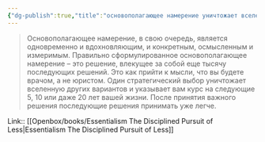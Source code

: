 ```yaml
---
{"dg-publish":true,"title":"основополагающее намерение уничтожает вселенную других вариантов","tags":["quotes"],"date":"2023-12-01T20:28:49+03:00","modified_at":"2023-12-13T10:33:58+03:00","alias":"основополагающее намерение уничтожает вселенную других вариантов","dg-path":"/quotes/202312012028.md","permalink":"/quotes/202312012028/","dgPassFrontmatter":true}
---
```



> Основополагающее намерение, в свою очередь, является одновременно и вдохновляющим, и конкретным, осмысленным и измеримым. Правильно сформулированное основополагающее намерение – это решение, влекущее за собой еще тысячу последующих решений. Это как прийти к мысли, что вы будете врачом, а не юристом. Один стратегический выбор уничтожает вселенную других вариантов и указывает вам курс на следующие 5, 10 или даже 20 лет вашей жизни. После принятия важного решения последующие решения принимать уже легче.

Link:: [[Openbox/books/Essentialism The Disciplined Pursuit of Less\|Essentialism The Disciplined Pursuit of Less]]
